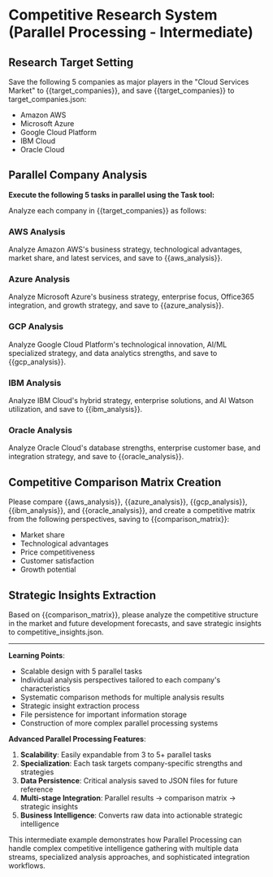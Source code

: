 # Competitive Research System (Parallel Processing - Intermediate)

## Research Target Setting
Save the following 5 companies as major players in the "Cloud Services Market" to {{target_companies}}, and save {{target_companies}} to target_companies.json:
- Amazon AWS
- Microsoft Azure  
- Google Cloud Platform
- IBM Cloud
- Oracle Cloud

## Parallel Company Analysis
**Execute the following 5 tasks in parallel using the Task tool:**

Analyze each company in {{target_companies}} as follows:

### AWS Analysis
Analyze Amazon AWS's business strategy, technological advantages, market share, and latest services, and save to {{aws_analysis}}.

### Azure Analysis  
Analyze Microsoft Azure's business strategy, enterprise focus, Office365 integration, and growth strategy, and save to {{azure_analysis}}.

### GCP Analysis
Analyze Google Cloud Platform's technological innovation, AI/ML specialized strategy, and data analytics strengths, and save to {{gcp_analysis}}.

### IBM Analysis
Analyze IBM Cloud's hybrid strategy, enterprise solutions, and AI Watson utilization, and save to {{ibm_analysis}}.

### Oracle Analysis
Analyze Oracle Cloud's database strengths, enterprise customer base, and integration strategy, and save to {{oracle_analysis}}.

## Competitive Comparison Matrix Creation
Please compare {{aws_analysis}}, {{azure_analysis}}, {{gcp_analysis}}, {{ibm_analysis}}, and {{oracle_analysis}}, and create a competitive matrix from the following perspectives, saving to {{comparison_matrix}}:
- Market share
- Technological advantages
- Price competitiveness
- Customer satisfaction
- Growth potential

## Strategic Insights Extraction
Based on {{comparison_matrix}}, please analyze the competitive structure in the market and future development forecasts, and save strategic insights to competitive_insights.json.

---

**Learning Points**:
- Scalable design with 5 parallel tasks
- Individual analysis perspectives tailored to each company's characteristics
- Systematic comparison methods for multiple analysis results
- Strategic insight extraction process
- File persistence for important information storage
- Construction of more complex parallel processing systems

**Advanced Parallel Processing Features**:
1. **Scalability**: Easily expandable from 3 to 5+ parallel tasks
2. **Specialization**: Each task targets company-specific strengths and strategies
3. **Data Persistence**: Critical analysis saved to JSON files for future reference
4. **Multi-stage Integration**: Parallel results → comparison matrix → strategic insights
5. **Business Intelligence**: Converts raw data into actionable strategic intelligence

This intermediate example demonstrates how Parallel Processing can handle complex competitive intelligence gathering with multiple data streams, specialized analysis approaches, and sophisticated integration workflows.